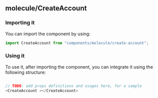 ## molecule/CreateAccount

<!-- TODO: add a description here! -->

### Importing it

You can import the component by using:

```js
import CreateAccount from "components/molecule/create-account";
```

### Using it

To use it, after importing the component, you can integrate it using the following structure:

```js

// TODO: add props definitions and usages here, for a sample
<CreateAccount ></CreateAccount>

```